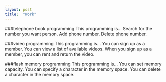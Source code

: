 ```yaml
---
layout: post
title:  "Work"
---
```


###telephone book programming
This programming is...
Search for the number you want person.
Add phone number.
Delete phone number.

###video programming
This programming is...
You can sign up as a member.
You can view a list of available videos.
When you sign up as a member, you can rent and return the video.


###flash memory programming
This programming is...
You can set memory capacity.
You can specify a character in the memory space.
You can delete a character in the memory space.
